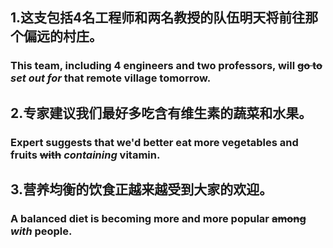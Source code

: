 ## 1.这支包括4名工程师和两名教授的队伍明天将前往那个偏远的村庄。

### This team, including 4 engineers and two professors, will ~~go to~~ ***set out for*** that remote village tomorrow.

## 2.专家建议我们最好多吃含有维生素的蔬菜和水果。

### Expert suggests that we'd better eat more vegetables and fruits ~~with~~ ***containing*** vitamin.

## 3.营养均衡的饮食正越来越受到大家的欢迎。

### A balanced diet is becoming more and more popular ~~among~~ ***with*** people.

